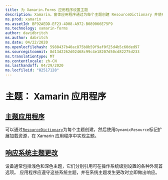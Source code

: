 ```yaml
---
title: 为 Xamarin.Forms 应用程序设置主题
description: Xamarin。窗体应用程序通过为每个主题创建 ResourceDictionary 并使用 DynamicResource 标记扩展加载资源来支持主题。
ms.prod: xamarin
ms.assetId: BF92AEDD-EF23-4D08-A972-B089066E75F9
ms.technology: xamarin-forms
author: davidbritch
ms.author: dabritch
ms.date: 04/22/2020
ms.openlocfilehash: 5988437b40ac875b8b59f9af0f25d4b5c60ded97
ms.sourcegitcommit: 8d13d2262d02468c99c4e18207d50cd82275d233
ms.translationtype: MT
ms.contentlocale: zh-CN
ms.lasthandoff: 04/29/2020
ms.locfileid: "82517128"
---
```

# <a name="theming-a-xamarinforms-application"></a>主题： Xamarin 应用程序

## <a name="theme-an-application"></a>[主题应用程序](theming.md)

可以通过[`ResourceDictionary`](xref:Xamarin.Forms.ResourceDictionary)为每个主题创建，然后使用`DynamicResource`标记扩展加载资源，在 Xamarin 应用程序中实现主题。

## <a name="respond-to-system-theme-changes"></a>[响应系统主题更改](system-theme-changes.md)

设备通常包括浅色和深色主题，它们分别引用可在操作系统级别设置的各种外观首选项。 应用程序应遵守这些系统主题，并在系统主题发生更改时立即做出响应。
